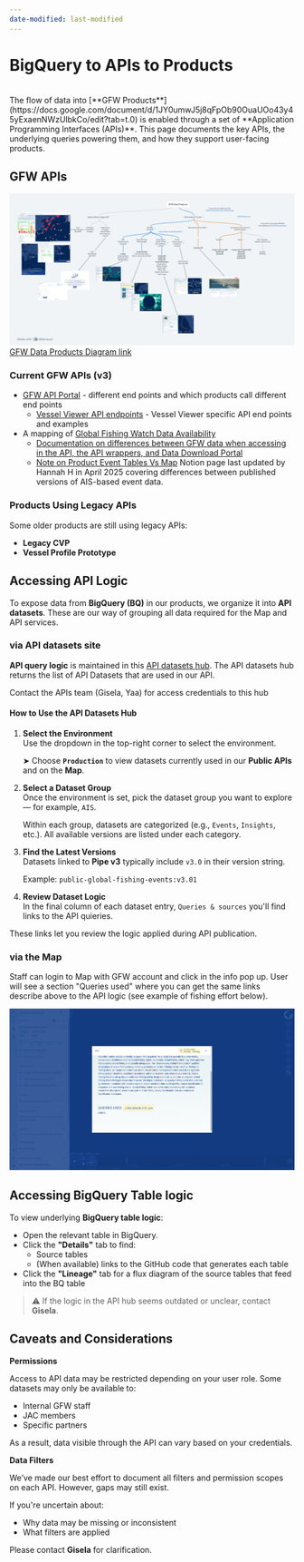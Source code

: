 ```yaml
---
date-modified: last-modified
---
```


# BigQuery to APIs to Products
<br>
The flow of data into [**GFW Products**](https://docs.google.com/document/d/1JY0umwJ5j8qFpOb90OuaUOo43y45yExaenNWzUlbkCo/edit?tab=t.0)   is enabled through a set of **Application Programming Interfaces (APIs)**. This page documents the key APIs, the underlying queries powering them, and how they support user-facing products.

## GFW APIs 

![GFW Data Products](../figures/GFWDataProducts.png)
[GFW Data Products Diagram link](https://whimsical.com/gfw-data-products-7WiWeFz5KVMxndC8gaD7DS)

### Current GFW APIs (v3)

- [GFW API Portal](https://globalfishingwatch.org/our-apis/documentation#data-available) - different end points and which products call different end points
  - [Vessel Viewer API endpoints](https://globalfishingwatch.org/our-apis/assets/2024_Vessel_Viewer_and_APIs_behind_It.pdf) - Vessel Viewer specific API end points and examples
- A mapping of [Global Fishing Watch Data Availability](https://globalfishingwatch.org/global-fishing-watch-data-availability) 
  - [Documentation on differences between GFW data when accessing in the API, the API wrappers, and Data Download Portal](https://globalfishingwatch.org/our-apis/assets/APIs_gfwr_and_Data_Downloads_Products_Differences.pdf)
  - [Note on Product Event Tables Vs Map](https://www.notion.so/globalfishingwatch/Note-on-Product-Event-Tables-Vs-Map-1d1740e47d9180d8b94af8ecbd30dfc2) Notion page last updated by Hannah H in April 2025 covering differences between published versions of AIS-based event data.

### Products Using Legacy APIs

Some older products are still using legacy APIs:

- **Legacy CVP**
- **Vessel Profile Prototype**

## Accessing API Logic 

To expose data from **BigQuery (BQ)** in our products, we organize it into **API datasets**. These are our way of grouping all data required for the Map and API services.

### via API datasets site

**API query logic** is maintained in this [API datasets hub](https://datasets.globalfishingwatch.org/). The API datasets hub returns the list of API Datasets that are used in our API.

Contact the APIs team (Gisela, Yaa) for access credentials to this hub

#### How to Use the API Datasets Hub

1. **Select the Environment**  
   Use the dropdown in the top-right corner to select the environment.  
   
   ➤ Choose **`Production`** to view datasets currently used in our **Public APIs** and on the **Map**.

2. **Select a Dataset Group**  
   Once the environment is set, pick the dataset group you want to explore — for example, `AIS`.  
   
   Within each group, datasets are categorized (e.g., `Events`, `Insights`, etc.). All available versions are listed under each category.

3. **Find the Latest Versions**  
   Datasets linked to **Pipe v3** typically include `v3.0` in their version string.  
   
   Example: `public-global-fishing-events:v3.01`

4. **Review Dataset Logic**  
In the final column of each dataset entry, `Queries & sources` you'll find links to the API quieries.

These links let you review the logic applied during API publication.


### via the Map

Staff can login to Map with GFW account and click in the info pop up. User will see a section "Queries used" where you can get the same links describe above to the API logic (see example of fishing effort below).

![GFW Internal Feature - BQ Query link](figures/GFWMapInternalFeatureBQQuieries.png)

## Accessing BigQuery Table logic

To view underlying **BigQuery table logic**:

- Open the relevant table in BigQuery.
- Click the **"Details"** tab to find:
  - Source tables
  - (When available) links to the GitHub code that generates each table
- Click the **"Lineage"** tab for a flux diagram of the source tables that feed into the BQ table

> ⚠️ If the logic in the API hub seems outdated or unclear, contact **Gisela**.

## Caveats and Considerations

**Permissions**

Access to API data may be restricted depending on your user role. Some datasets may only be available to:

- Internal GFW staff
- JAC members
- Specific partners

As a result, data visible through the API can vary based on your credentials.

**Data Filters**

We’ve made our best effort to document all filters and permission scopes on each API. However, gaps may still exist.

If you're uncertain about:

- Why data may be missing or inconsistent
- What filters are applied

Please contact **Gisela** for clarification.
